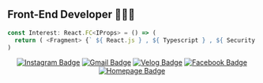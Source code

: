 ## Front-End Developer 👨🏻‍💻

```javascript
const Interest: React.FC<IProps> = () => (
  return ( <Fragment> {` ${ React.js } , ${ Typescript } , ${ Security } , ${ Algorithm } `} </Fragment> );
)
```

<div align=center>


[![Instagram Badge](https://img.shields.io/badge/Instagram-%23E3425F?style=flat-square&logo=instagram&logoColor=white&link=https://www.instagram.com/c01d_br0th3r/)](https://www.instagram.com/c01d_br0th3r/)
[![Gmail Badge](https://img.shields.io/badge/-Gmail-d14836?style=flat-square&logo=Gmail&logoColor=white&link=mailto:lchyung1998@gmail.com)](mailto:lchyung1998@gmail.com)
[![Velog Badge](https://img.shields.io/badge/Velog-%231DC996?style=flat-square&logo=V&logoColor=white&link=https://velog.io/@lchyung1998)](https://velog.io/@lchyung1998)
[![Facebook Badge](https://img.shields.io/badge/facebook-1877f2?style=flat-square&logo=facebook&logoColor=white&link=https://www.facebook.com/profile.php?id=100003806563361)](https://www.facebook.com/profile.php?id=100003806563361)
[![Homepage Badge](https://img.shields.io/badge/homepage-%23111?style=flat-square&logo=ubuntu&logoColor=white&link=https://velog.io/@lchyung1998)](http://c01d-br0th3r.kr)
</div>
